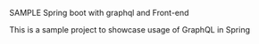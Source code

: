 SAMPLE Spring boot with graphql and Front-end

This is a sample project to showcase usage of GraphQL in Spring
